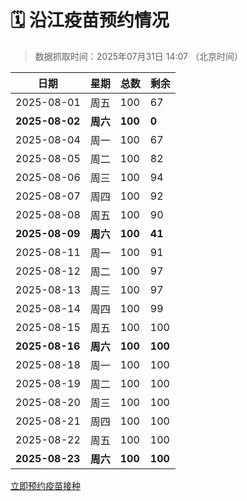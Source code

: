 # 🗓️ 沿江疫苗预约情况

> 数据抓取时间：2025年07月31日 14:07 （北京时间）

| 日期 | 星期 | 总数 | 剩余 |
|------|------|------|------|
| 2025-08-01 | 周五 | 100 | 67 |
| **2025-08-02** | **周六** | **100** | **0** |
| 2025-08-04 | 周一 | 100 | 67 |
| 2025-08-05 | 周二 | 100 | 82 |
| 2025-08-06 | 周三 | 100 | 94 |
| 2025-08-07 | 周四 | 100 | 92 |
| 2025-08-08 | 周五 | 100 | 90 |
| **2025-08-09** | **周六** | **100** | **41** |
| 2025-08-11 | 周一 | 100 | 91 |
| 2025-08-12 | 周二 | 100 | 97 |
| 2025-08-13 | 周三 | 100 | 97 |
| 2025-08-14 | 周四 | 100 | 99 |
| 2025-08-15 | 周五 | 100 | 100 |
| **2025-08-16** | **周六** | **100** | **100** |
| 2025-08-18 | 周一 | 100 | 100 |
| 2025-08-19 | 周二 | 100 | 100 |
| 2025-08-20 | 周三 | 100 | 100 |
| 2025-08-21 | 周四 | 100 | 100 |
| 2025-08-22 | 周五 | 100 | 100 |
| **2025-08-23** | **周六** | **100** | **100** |


<div class="button-container">
<a class="btn" href="http://yfzweb.ishequ.net/#/login" target="_blank">立即预约疫苗接种</a>
</div>
